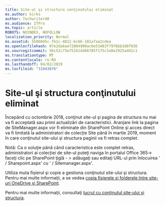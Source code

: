 ```yaml
---
title: Site-ul şi structura conţinutului eliminat
ms.author: kirks
author: Techwriter40
ms.audience: ITPro
ms.topic: article
ROBOTS: NOINDEX, NOFOLLOW
localization_priority: Normal
ms.assetid: 55060d5c-fb1c-4812-bc66-181a7aa2cdea
ms.openlocfilehash: 07e2da6ae72084980ac6e53483f7976bb3d8f936
ms.sourcegitcommit: 56c52c73e752414d66785f175c3a0e2925ad41c1
ms.translationtype: MT
ms.contentlocale: ro-RO
ms.lasthandoff: 04/02/2019
ms.locfileid: "31043876"
---
```

# <a name="site-and-content-structure-removed"></a>Site-ul şi structura conţinutului eliminat

Începând cu octombrie 2018, conţinut site-ul şi pagina de structura nu mai va fi acceptată sau primi actualizări de caracteristici. Aranjare link la pagina de SiteManager.aspx vor fi eliminate din SharePoint Online şi acces direct va fi limitată la administratori de colecție Site până în martie 2019, moment în care conţinutul site-ului şi structura paginii va fi retras complet. 

Notă: Ca o soluţie până când caracteristica este complet retras, administratori ai colecției de site-ul puteţi naviga în portalul Office 365-> faceţi clic pe SharePoint ţiglă - > adăugaţi sau editaţi URL-ul prin înlocuirea ' / Sharepoint.aspx' cu ' / Sitemanager.aspx'. 


Utiliza muta fişierul şi copie a gestiona conţinutul site-ului şi structura. Pentru mai multe informaţii, a se vedea [copia fişierele şi folderele între site-uri OneDrive și SharePoint](https://support.office.com/en-us/article/copy-files-and-folders-between-onedrive-and-sharepoint-sites-67a6323e-7fd4-4254-99a8-35613492a82f). 

Pentru mai multe informaţii, consultaţi [lucrul cu conţinutul site-ului şi structura](https://support.office.com/en-us/article/Work-with-site-content-and-structure-30fcaad9-02b1-4347-8b03-e1ccc5a4c19f).
